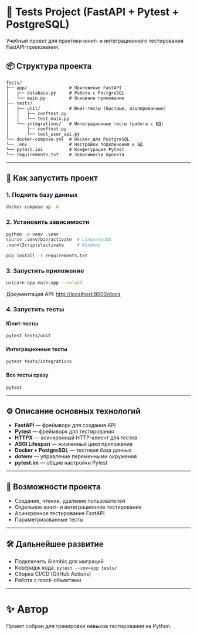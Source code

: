 # 💪 Tests Project (FastAPI + Pytest + PostgreSQL)

Учебный проект для практики юнит- и интеграционного тестирования FastAPI-приложения.

## 📦 Структура проекта

```
Tests/
├── app/                # Приложение FastAPI
│   ├── database.py     # Работа с PostgreSQL
│   └── main.py         # Основное приложение
├── tests/
│   ├── unit/           # Юнит-тесты (быстрые, изолированные)
│   │   ├── conftest.py
│   │   └── test_main.py
│   └── integrations/   # Интеграционные тесты (работа с БД)
│       ├── conftest.py
│       └── test_user_api.py
└── docker-compose.yml  # Docker для PostgreSQL
└── .env                # Настройки подключения к БД
└── pytest.ini          # Конфигурация Pytest
└── requirements.txt    # Зависимости проекта
```

---

## 🚀 Как запустить проект

### 1. Поднять базу данных

```bash
docker-compose up -d
```

### 2. Установить зависимости

```bash
python -m venv .venv
source .venv/bin/activate  # Linux/macOS
.venv\Scripts\activate     # Windows

pip install -r requirements.txt
```

### 3. Запустить приложение

```bash
uvicorn app.main:app --reload
```

Документация API: [http://localhost:8000/docs](http://localhost:8000/docs)

### 4. Запустить тесты

#### Юнит-тесты
```bash
pytest tests/unit
```

#### Интеграционные тесты
```bash
pytest tests/integrations
```

#### Все тесты сразу
```bash
pytest
```

---

## ⚙️ Описание основных технологий

- **FastAPI** — фреймворк для создания API
- **Pytest** — фреймворк для тестирования
- **HTTPX** — асинхронный HTTP-клиент для тестов
- **ASGI Lifespan** — жизненный цикл приложения
- **Docker + PostgreSQL** — тестовая база данных
- **dotenv** — управление переменными окружения
- **pytest.ini** — общие настройки Pytest

---

## 📌 Возможности проекта

- Создание, чтение, удаление пользователей
- Отдельное юнит- и интеграционное тестирование
- Асинхронное тестирование FastAPI
- Параметризованные тесты

---

## 🛠️ Дальнейшее развитие

- Подключить Alembic для миграций
- Коверидж кода: `pytest --cov=app tests/`
- Сборка CI/CD (GitHub Actions)
- Работа с mock-объектами

---

# ✨ Автор

Проект собран для тренировки навыков тестирования на Python.

